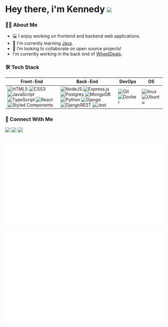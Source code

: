 # Hey there, i'm Kennedy <img src="https://camo.githubusercontent.com/e8e7b06ecf583bc040eb60e44eb5b8e0ecc5421320a92929ce21522dbc34c891/68747470733a2f2f6d656469612e67697068792e636f6d2f6d656469612f6876524a434c467a6361737252346961377a2f67697068792e676966" width="35"/> 


### 🧑‍💻 About Me

- 💻 I enjoy working on frontend and backend web applications.                                          
- 🌱 I'm currently learning [Java](https://www.java.com/pt-BR/).
- 👥 I’m looking to collaborate on open source projects!
- I'm currently working in the back end of [WheelDeals](https://github.com/kennedybm/WheelDeals-API). 

### 🛠 Tech Stack
|Front-End|Back-End| DevOps| OS |
| ----------- | ----------- | ------------ | ------- |
|![HTML5](https://img.shields.io/badge/html5-%23E34F26.svg?style=for-the-badge&logo=html5&logoColor=white) ![CSS3](https://img.shields.io/badge/css3-%231572B6.svg?style=for-the-badge&logo=css3&logoColor=white) ![JavaScript](https://img.shields.io/badge/javascript-%23323330.svg?style=for-the-badge&logo=javascript&logoColor=%23F7DF1E) ![TypeScript](https://img.shields.io/badge/typescript-%23007ACC.svg?style=for-the-badge&logo=typescript&logoColor=white) ![React](https://img.shields.io/badge/react-%2320232a.svg?style=for-the-badge&logo=react&logoColor=%2361DAFB)![Styled Components](https://img.shields.io/badge/styled--components-DB7093?style=for-the-badge&logo=styled-components&logoColor=white) | ![NodeJS](https://img.shields.io/badge/node.js-6DA55F?style=for-the-badge&logo=node.js&logoColor=white) ![Express.js](https://img.shields.io/badge/express.js-%23404d59.svg?style=for-the-badge&logo=express&logoColor=%2361DAFB) ![Postgres](https://img.shields.io/badge/postgres-%23316192.svg?style=for-the-badge&logo=postgresql&logoColor=white) ![MongoDB](https://img.shields.io/badge/MongoDB-%234ea94b.svg?style=for-the-badge&logo=mongodb&logoColor=white) ![Python](https://img.shields.io/badge/python-3670A0?style=for-the-badge&logo=python&logoColor=ffdd54) ![Django](https://img.shields.io/badge/django-%23092E20.svg?style=for-the-badge&logo=django&logoColor=white) ![DjangoREST](https://img.shields.io/badge/DJANGO-REST-ff1709?style=for-the-badge&logo=django&logoColor=white&color=ff1709&labelColor=gray) ![Jest](https://img.shields.io/badge/-jest-%23C21325?style=for-the-badge&logo=jest&logoColor=white) | ![Git](https://img.shields.io/badge/git-%23F05033.svg?style=for-the-badge&logo=git&logoColor=white) ![Docker](https://img.shields.io/badge/Docker-2496ED.svg?style=for-the-badge&logo=Docker&logoColor=white) | ![linux](https://img.shields.io/badge/Linux-FCC624.svg?style=for-the-badge&logo=Linux&logoColor=black) ![Ubuntu](https://img.shields.io/badge/Ubuntu-E95420?style=for-the-badge&logo=ubuntu&logoColor=white) 

### 🔗 Connect With Me
 <a href="https://www.linkedin.com/in/kennedybarreto/"><img src="https://img.shields.io/badge/linkedin-%230077B5.svg?style=for-the-badge&logo=linkedin&logoColor=white"/></a> <a href="1kennedy.bm@gmail.com"><img src="https://img.shields.io/badge/Gmail-D14836?style=for-the-badge&logo=gmail&logoColor=white"/></a>  <a href="https://portifolio-kennedybm.vercel.app/"><img src="https://img.shields.io/badge/Portfolio-%23000000.svg?style=for-the-badge&logo=firefox&logoColor=#FF7139"/></a>
 
![](https://raw.githubusercontent.com/kennedybm/gitHubStats/master/generated/languages.svg#gh-dark-mode-only)
![](https://raw.githubusercontent.com/kennedybm/gitHubStats/master/generated/overview.svg#gh-dark-mode-only)  
<!-- ![](https://raw.githubusercontent.com/kennedybm/gitHubStats/master/generated/languages.svg#gh-light-mode-only) -->
<!-- ![](https://raw.githubusercontent.com/kennedybm/gitHubStats/master/generated/overview.svg#gh-light-mode-only) -->

<!-- daily dev card -->
<!-- <a href="https://app.daily.dev/DailyDevTips"><img src="https://github.com/kennedybm/kennedybm/blob/main/devcard.svg" height="400" width="340" alt="@kennedy_bm Dev Card"/></a>  -->


<!-- stats card --->
<!--  [![Anurag's GitHub stats-Dark](https://github-readme-stats.vercel.app/api?username=kennedybm&show_icons=true&theme=radical#gh-dark-mode-only&count_private=true)](https://github.com/kennedybm/github-readme-stats#gh-dark-mode-only) -->
